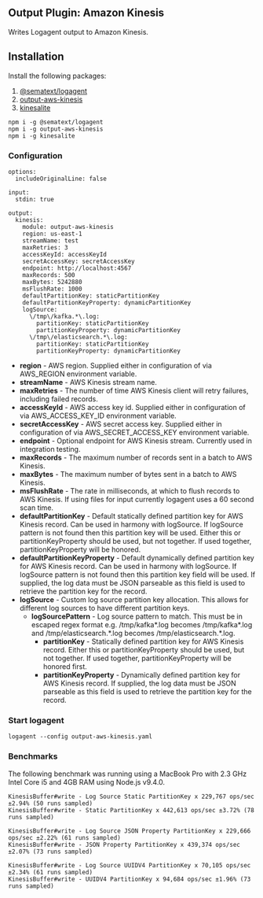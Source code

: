 ## Output Plugin: Amazon Kinesis

Writes Logagent output to Amazon Kinesis.

## Installation

Install the following packages:

1. [@sematext/logagent](https://www.npmjs.com/package/@sematext/logagent)
2. [output-aws-kinesis](https://www.npmjs.com/package/output-aws-kinesis)
3. [kinesalite](https://www.npmjs.com/package/kinesalite)

```
npm i -g @sematext/logagent
npm i -g output-aws-kinesis
npm i -g kinesalite
```

### Configuration

```
options:
  includeOriginalLine: false

input:
  stdin: true

output:
  kinesis:
    module: output-aws-kinesis
    region: us-east-1
    streamName: test
    maxRetries: 3
    accessKeyId: accessKeyId
    secretAccessKey: secretAccessKey
    endpoint: http://localhost:4567
    maxRecords: 500
    maxBytes: 5242880
    msFlushRate: 1000
    defaultPartitionKey: staticPartitionKey
    defaultPartitionKeyProperty: dynamicPartitionKey
    logSource:
      \/tmp\/kafka.*\.log:
        partitionKey: staticPartitionKey
        partitionKeyProperty: dynamicPartitionKey
      \/tmp\/elasticsearch.*\.log:
        partitionKey: staticPartitionKey
        partitionKeyProperty: dynamicPartitionKey
```

- **region** - AWS region. Supplied either in configuration of via AWS_REGION environment variable.
- **streamName** - AWS Kinesis stream name.
- **maxRetries** - The number of time AWS Kinesis client will retry failures, including failed records.
- **accessKeyId** - AWS access key id. Supplied either in configuration of via AWS_ACCESS_KEY_ID environment variable.
- **secretAccessKey** - AWS secret access key. Supplied either in configuration of via AWS_SECRET_ACCESS_KEY environment variable.
- **endpoint** - Optional endpoint for AWS Kinesis stream. Currently used in integration testing.
- **maxRecords** - The maximum number of records sent in a batch to AWS Kinesis.
- **maxBytes** - The maximum number of bytes sent in a batch to AWS Kinesis.
- **msFlushRate** - The rate in milliseconds, at which to flush records to AWS Kinesis. If using files for input currently logagent uses a 60 second scan time.
- **defaultPartitionKey** - Default statically defined partition key for AWS Kinesis record. Can be used in harmony with logSource. If logSource pattern is not found then this partition key will be used. Either this or partitionKeyProperty should be used, but not together. If used together, partitionKeyProperty will be honored.
- **defaultPartitionKeyProperty** - Default dynamically defined partition key for AWS Kinesis record. Can be used in harmony with logSource. If logSource pattern is not found then this partition key field will be used. If supplied, the log data must be JSON parseable as this field is used to retrieve the partition key for the record.
- **logSource** - Custom log source partition key allocation. This allows for different log sources to have different partition keys.
    - **logSourcePattern** - Log source pattern to match. This must be in escaped regex format e.g. /tmp/kafka*.log becomes \/tmp\/kafka*\.log and /tmp/elasticsearch.\*.log becomes \/tmp\/elasticsearch.\*\.log.
        - **partitionKey** - Statically defined partition key for AWS Kinesis record. Either this or partitionKeyProperty should be used, but not together. If used together, partitionKeyProperty will be honored first.
        - **partitionKeyProperty** - Dynamically defined partition key for AWS Kinesis record. If supplied, the log data must be JSON parseable as this field is used to retrieve the partition key for the record.

### Start logagent

```
logagent --config output-aws-kinesis.yaml
```

### Benchmarks

The following benchmark was running using a MacBook Pro with 2.3 GHz Intel Core i5 and 4GB RAM using Node.js v9.4.0.

```
KinesisBuffer#write - Log Source Static PartitionKey x 229,767 ops/sec ±2.94% (50 runs sampled)
KinesisBuffer#write - Static PartitionKey x 442,613 ops/sec ±3.72% (78 runs sampled)

KinesisBuffer#write - Log Source JSON Property PartitionKey x 229,666 ops/sec ±2.22% (61 runs sampled)
KinesisBuffer#write - JSON Property PartitionKey x 439,374 ops/sec ±2.07% (73 runs sampled)

KinesisBuffer#write - Log Source UUIDV4 PartitionKey x 70,105 ops/sec ±2.34% (61 runs sampled)
KinesisBuffer#write - UUIDV4 PartitionKey x 94,684 ops/sec ±1.96% (73 runs sampled)
```
